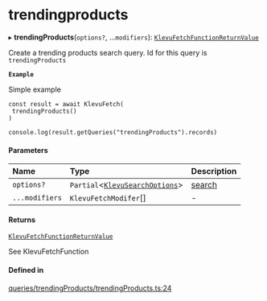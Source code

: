 # trendingproducts
      
▸ **trendingProducts**(`options?`, ...`modifiers`): [`KlevuFetchFunctionReturnValue`](klevufetchfunctionreturnvalue.md)

Create a trending products search query. Id for this query is `trendingProducts`

**`Example`**

Simple example
```
const result = await KlevuFetch(
 trendingProducts()
)

console.log(result.getQueries("trendingProducts").records)
```

#### Parameters

| Name | Type | Description |
| :------ | :------ | :------ |
| `options?` | `Partial`<[`KlevuSearchOptions`](klevusearchoptions.md)\> | [search](search.md) |
| `...modifiers` | `KlevuFetchModifer`[] | - |

#### Returns

[`KlevuFetchFunctionReturnValue`](klevufetchfunctionreturnvalue.md)

See KlevuFetchFunction

#### Defined in

[queries/trendingProducts/trendingProducts.ts:24](https://github.com/klevultd/frontend-sdk/blob/f1babb6/packages/klevu-core/src/queries/trendingProducts/trendingProducts.ts#L24)


